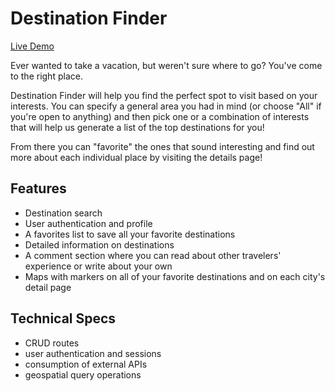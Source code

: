 # Destination Finder

[Live Demo](https://heroku-link)

Ever wanted to take a vacation, but weren't sure where to go? You've come to the right place.

Destination Finder will help you find the perfect spot to visit based on your interests. You can specify a general area you had in mind (or choose "All" if you're open to anything) and then pick one or a combination of interests that will help us generate a list of the top destinations for you!

From there you can "favorite" the ones that sound interesting and find out more about each individual place by visiting the details page!

## Features 
* Destination search
* User authentication and profile
* A favorites list to save all your favorite destinations
* Detailed information on destinations
* A comment section where you can read about other travelers' experience or write about your own
* Maps with markers on all of your favorite destinations and on each city's detail page

## Technical Specs
* CRUD routes
* user authentication and sessions
* consumption of external APIs
* geospatial query operations
